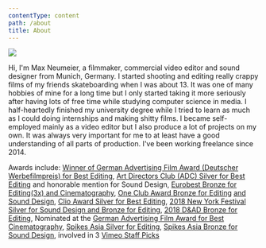```yaml
---
contentType: content
path: /about
title: About
---
```

![](/files/bild032_neg.nr.34.jpg)

Hi, I'm Max Neumeier, a filmmaker, commercial video editor and sound designer from Munich, Germany. 
I started shooting and editing really crappy films of my friends skateboarding when I was about 13. It was one of many hobbies of mine for a long time but I only started taking it more seriously after having lots of free time while studying computer science in media. I half-heartedly finished my university degree while I tried to learn as much as I could doing internships and making shitty films. I became self-employed mainly as a video editor but I also produce a lot of projects on my own. It was always very important for me to at least have a good understanding of all parts of production. I've been working freelance since 2014.


Awards include: [Winner of German Advertising Film Award (Deutscher Werbefilmpreis) for Best Editing](http://www.deutscher-werbefilmpreis.de/de/preistrager/), [Art Directors Club (ADC) Silver for Best Editing](http://gewinner.adc.de/) and honorable mention for Sound Design, [Eurobest Bronze for Editing(3x) and Cinematography](https://www2.eurobest.com/winners/2017/craft_film/entry.cfm?entryid=1402&award=101&order=0&direction=1&keywords=lufthansa), [One Club Award Bronze for Editing](http://www.oneclub.org/awards/theoneshow/-archive/awards/2018/42/all/Craft+[d]+Editing/select) [and Sound Design](http://www.oneclub.org/awards/theoneshow/-archive/awards/2018/42/all/Craft+[d]+Sound+Design/select), [Clio Award Silver for Best Editing](https://clios.com/awards/winner/film-technique-editing/deutsche-lufthansa-ag/lufthansa-lifechangingplaces-lofoten-39525),  [2018 New York Festival Silver for Sound Design and Bronze for Editing](http://www.newyorkfestivals.com/NYFA/2018), [2018 D&AD Bronze for Editing](https://www.dandad.org/awards/professional/2018/film-advertising-crafts/26870/lufthansa-lifechangingplaces-lofoten/), Nominated at the [German Advertising Film Award for Best Cinematography](http://www.deutscher-werbefilmpreis.de/de/nominierte/), [Spikes Asia Silver for Editing](https://www2.spikes.asia/winners/2017/craft_film/entry.cfm?entryid=803&award=3), [Spikes Asia Bronze for Sound Design](https://www2.spikes.asia/winners/2017/craft_film/entry.cfm?entryid=805&award=4), involved in 3 [Vimeo Staff Picks](https://vimeo.com/maxneumeier)
